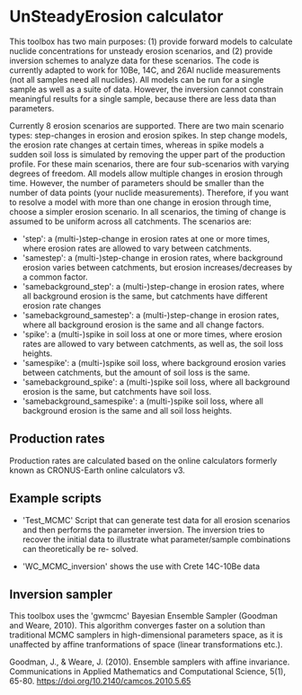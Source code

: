 # UnSteadyErosion calculator

This toolbox has two main purposes: (1) provide forward models to calculate
nuclide concentrations for unsteady erosion scenarios, and (2) provide inversion
schemes to analyze data for these scenarios. The code is currently adapted to work
for 10Be, 14C, and 26Al nuclide measurements (not all samples need all nuclides).
All models can be run for a single sample as well as a suite of data. However, 
the inversion cannot constrain meaningful results for a single sample, because there
are less data than parameters.

Currently 8 erosion scenarios are supported. There are two main scenario types:
step-changes in erosion and erosion spikes. In step change models, the erosion rate
changes at certain times, whereas in spike models a sudden soil loss is simulated
by removing the upper part of the production profile. For these main scenarios, there
are four sub-scenarios with varying degrees of freedom. All models allow multiple
changes in erosion through time. However, the number of parameters should be smaller
than the number of data points (your nuclide measurements). Therefore, if you want
to resolve a model with more than one change in erosion through time, choose a simpler
erosion scenario. In all scenarios, the timing of change is assumed to be uniform
across all catchments. The scenarios are:

* 'step': a (multi-)step-change in erosion rates at one or more times, where erosion
rates are allowed to vary between catchments. 
* 'samestep': a (multi-)step-change in erosion rates, where background erosion varies 
between catchments, but erosion increases/decreases by a common factor.
* 'samebackground_step': a (multi-)step-change in erosion rates, where all background
erosion is the same, but catchments have different erosion rate changes
* 'samebackground_samestep': a (multi-)step-change in erosion rates, where all background
erosion is the same and all change factors.
* 'spike': a (multi-)spike in soil loss at one or more times, where erosion
rates are allowed to vary between catchments, as well as, the soil loss heights. 
* 'samespike': a (multi-)spike soil loss, where background erosion varies 
between catchments, but the amount of soil loss is the same.
* 'samebackground_spike': a (multi-)spike soil loss, where all background
erosion is the same, but catchments have soil loss.
* 'samebackground_samespike': a (multi-)spike soil loss, where all background
erosion is the same and all soil loss heights.


## Production rates
Production rates are calculated based on the online calculators formerly known as
CRONUS-Earth online calculators v3. 

## Example scripts
* 'Test_MCMC' Script that can generate test data for all erosion scenarios
and then performs the parameter inversion. The inversion tries to recover the initial
data to illustrate what parameter/sample combinations can theoretically be re-
solved.

* 'WC_MCMC_inversion' shows the use with Crete 14C-10Be data

## Inversion sampler
This toolbox uses the 'gwmcmc' Bayesian Ensemble Sampler (Goodman and Weare, 2010).
This algorithm converges faster on a solution than traditional MCMC samplers in 
high-dimensional parameters space, as it is unaffected by affine tranformations 
of space (linear transformations etc.).

Goodman, J., & Weare, J. (2010). Ensemble samplers with affine invariance. Communications in Applied Mathematics and Computational Science, 5(1), 65-80. https://doi.org/10.2140/camcos.2010.5.65